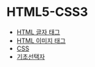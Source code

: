 # HTML5-CSS3

- [HTML 글자 태그](./01_text/README.md)
- [HTML 이미지 태그](./02_img/README.md)
- [CSS](./03_css/README.md)
- [기초선택자](./04_selector/README.md)